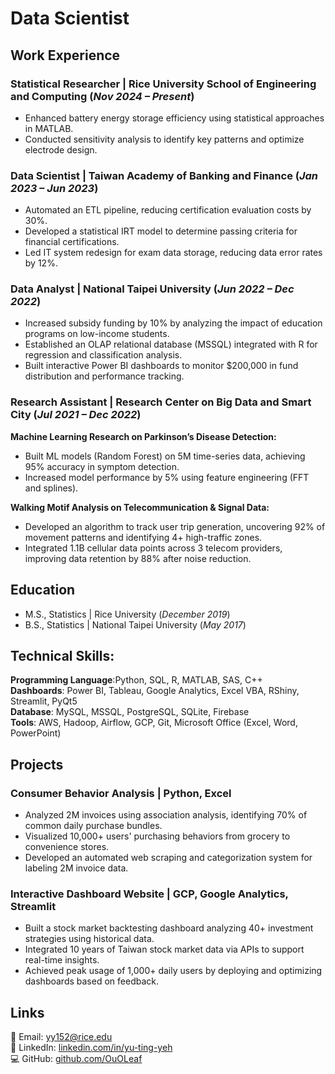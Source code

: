 # **Data Scientist**

## **Work Experience**  
### **Statistical Researcher** | Rice University School of Engineering and Computing (_Nov 2024 – Present_)  
- Enhanced battery energy storage efficiency using statistical approaches in MATLAB.  
- Conducted sensitivity analysis to identify key patterns and optimize electrode design.  

### **Data Scientist** | Taiwan Academy of Banking and Finance (_Jan 2023 – Jun 2023_)  
- Automated an ETL pipeline, reducing certification evaluation costs by 30%.  
- Developed a statistical IRT model to determine passing criteria for financial certifications.  
- Led IT system redesign for exam data storage, reducing data error rates by 12%.  

### **Data Analyst** | National Taipei University (_Jun 2022 – Dec 2022_)  
- Increased subsidy funding by 10% by analyzing the impact of education programs on low-income students.  
- Established an OLAP relational database (MSSQL) integrated with R for regression and classification analysis.  
- Built interactive Power BI dashboards to monitor $200,000 in fund distribution and performance tracking.  

### **Research Assistant** | Research Center on Big Data and Smart City (_Jul 2021 – Dec 2022_)  
**Machine Learning Research on Parkinson’s Disease Detection:**  
- Built ML models (Random Forest) on 5M time-series data, achieving 95% accuracy in symptom detection.  
- Increased model performance by 5% using feature engineering (FFT and splines).  

**Walking Motif Analysis on Telecommunication & Signal Data:**  
- Developed an algorithm to track user trip generation, uncovering 92% of movement patterns and identifying 4+ high-traffic zones.  
- Integrated 1.1B cellular data points across 3 telecom providers, improving data retention by 88% after noise reduction.  

## **Education**  
- M.S., Statistics	| Rice University (_December 2019_)	 			        		
- B.S., Statistics | National Taipei University  (_May 2017_)
  
## **Technical Skills:**  
**Programming Language**:Python, SQL, R, MATLAB, SAS, C++  
**Dashboards**: Power BI, Tableau, Google Analytics, Excel VBA, RShiny, Streamlit, PyQt5  
**Database**: MySQL, MSSQL, PostgreSQL, SQLite, Firebase  
**Tools**: AWS, Hadoop, Airflow, GCP, Git, Microsoft Office (Excel, Word, PowerPoint)

## **Projects**  
### **Consumer Behavior Analysis** | Python, Excel  
- Analyzed 2M invoices using association analysis, identifying 70% of common daily purchase bundles.  
- Visualized 10,000+ users' purchasing behaviors from grocery to convenience stores.  
- Developed an automated web scraping and categorization system for labeling 2M invoice data.  

### **Interactive Dashboard Website** | GCP, Google Analytics, Streamlit  
- Built a stock market backtesting dashboard analyzing 40+ investment strategies using historical data.  
- Integrated 10 years of Taiwan stock market data via APIs to support real-time insights.  
- Achieved peak usage of 1,000+ daily users by deploying and optimizing dashboards based on feedback.  

## **Links**  
📧 Email: yy152@rice.edu  
🔗 LinkedIn: [linkedin.com/in/yu-ting-yeh](https://www.linkedin.com/in/yu-ting-yeh/)  
💻 GitHub: [github.com/OuOLeaf](https://github.com/OuOLeaf)  
